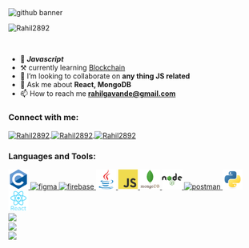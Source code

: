 <img alt="github banner" src="https://user-images.githubusercontent.com/80545477/221854571-974dc8ba-722d-424a-b343-79e737d13366.png" />
<p> <img src="https://komarev.com/ghpvc/?username=Rahil2892&label=Profile%20views&color=0e75b6&style=flat" alt="Rahil2892" /></p>
<br/>


- 💖 **_Javascript_** 
- ⚒️ currently learning [Blockchain]()
- 👯 I’m looking to collaborate on **any thing JS related**
- 💬 Ask me about **React, MongoDB**
- 📫 How to reach me **rahilgavande@gmail.com**

<h3>Connect with me:</h3>

<p>
<a href="https://www.linkedin.com/in/rahil-gavande-051602222/" target="blank">
<img align="center" src="https://raw.githubusercontent.com/rahuldkjain/github-profile-readme-generator/master/src/images/icons/Social/linked-in-alt.svg" alt="Rahil2892" height="30" width="40" />
</a>
<a href="https://rahil2892.netlify.app/" target="blank">
<img align="center" src="https://github.com/Rahil2892/Rahil2892/assets/80545477/af732073-1e75-4bf7-b498-56b000ab2e8d" alt="Rahil2892" width="35" />
</a>
<a href="https://www.instagram.com/rahil_2892/" target="blank">
<img align="center" src="https://raw.githubusercontent.com/rahuldkjain/github-profile-readme-generator/master/src/images/icons/Social/instagram.svg" alt="Rahil2892" height="30" width="40" />
</a>
</p>

<h3>Languages and Tools:</h3>
<a href="https://www.cprogramming.com/" target="_blank" rel="noreferrer"> 
<img src="https://raw.githubusercontent.com/devicons/devicon/master/icons/c/c-original.svg" alt="c" width="40" height="40"/> </a> 
<a href="https://www.figma.com/" target="_blank" rel="noreferrer"> 
<img src="https://www.vectorlogo.zone/logos/figma/figma-icon.svg" alt="figma" width="40" height="40"/> </a> 
<a href="https://firebase.google.com/" target="_blank" rel="noreferrer"> <img src="https://www.vectorlogo.zone/logos/firebase/firebase-icon.svg" alt="firebase" width="40" height="40"/> </a>
<a href="https://www.java.com" target="_blank" rel="noreferrer"> <img src="https://raw.githubusercontent.com/devicons/devicon/master/icons/java/java-original.svg" alt="java" width="40" height="40"/> </a> 
<a href="https://developer.mozilla.org/en-US/docs/Web/JavaScript" target="_blank" rel="noreferrer"> <img src="https://raw.githubusercontent.com/devicons/devicon/master/icons/javascript/javascript-original.svg" alt="javascript" width="40" height="40"/> </a> 
<a href="https://www.mongodb.com/" target="_blank" rel="noreferrer"> <img src="https://raw.githubusercontent.com/devicons/devicon/master/icons/mongodb/mongodb-original-wordmark.svg" alt="mongodb" width="40" height="40"/> </a> 
<a href="https://nodejs.org" target="_blank" rel="noreferrer"> <img src="https://raw.githubusercontent.com/devicons/devicon/master/icons/nodejs/nodejs-original-wordmark.svg" alt="nodejs" width="40" height="40"/> </a> 
<a href="https://postman.com" target="_blank" rel="noreferrer"> <img src="https://www.vectorlogo.zone/logos/getpostman/getpostman-icon.svg" alt="postman" width="40" height="40"/> </a> 
<a href="https://www.python.org" target="_blank" rel="noreferrer"> <img src="https://raw.githubusercontent.com/devicons/devicon/master/icons/python/python-original.svg" alt="python" width="40" height="40"/> </a> 
<a href="https://reactjs.org/" target="_blank" rel="noreferrer"> <img src="https://raw.githubusercontent.com/devicons/devicon/master/icons/react/react-original-wordmark.svg" alt="react" width="40" height="40"/> </a> 

<br/>
<picture>
<img src="https://github-readme-stats.vercel.app/api/top-langs?username=Rahil2892&show_icons=true&layout=compact&theme=dracula" align="center" width="400"/>
</picture>
<br/>
<picture>
<img src="https://github-readme-stats.vercel.app/api?username=Rahil2892&show_icons=true&locale=en&theme=dracula" align="center" width="400" />
</picture>
<br/>
<picture align="center">
<img src="https://streak-stats.demolab.com/?user=Rahil2892&theme=dark" align="center" width="400" />
</picture>
<br/>
